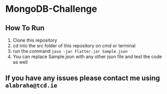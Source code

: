 # MongoDB-Challenge
## How To Run
 1. Clone this repository
 2. cd into the src folder of this repository on cmd or terminal
 3. run the command ```java -jar Flatter.jar Sample.json```
 4. You can replace Sample.json with any other json file and test the code as well
 
## If you have any issues please contact me using ```alabraha@tcd.ie```
